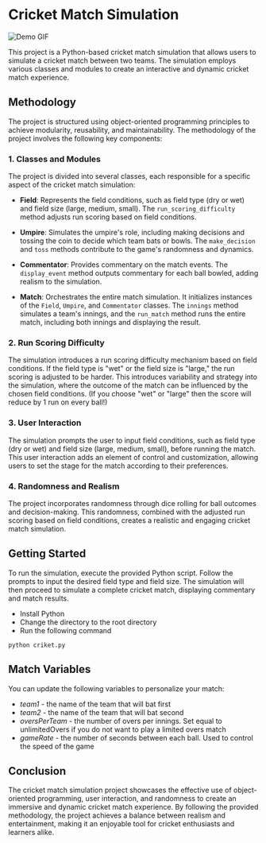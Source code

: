 # Cricket Match Simulation
![Demo GIF](https://drive.google.com/file/d/1O5oAwW87Y8Ir6mQtPqhEra_QsrtZ6Xh3/view?usp=sharing)

This project is a Python-based cricket match simulation that allows users to simulate a cricket match between two teams. The simulation employs various classes and modules to create an interactive and dynamic cricket match experience.

## Methodology

The project is structured using object-oriented programming principles to achieve modularity, reusability, and maintainability. The methodology of the project involves the following key components:

### 1. Classes and Modules

The project is divided into several classes, each responsible for a specific aspect of the cricket match simulation:

- **Field**: Represents the field conditions, such as field type (dry or wet) and field size (large, medium, small). The `run_scoring_difficulty` method adjusts run scoring based on field conditions.

- **Umpire**: Simulates the umpire's role, including making decisions and tossing the coin to decide which team bats or bowls. The `make_decision` and `toss` methods contribute to the game's randomness and dynamics.

- **Commentator**: Provides commentary on the match events. The `display_event` method outputs commentary for each ball bowled, adding realism to the simulation.

- **Match**: Orchestrates the entire match simulation. It initializes instances of the `Field`, `Umpire`, and `Commentator` classes. The `innings` method simulates a team's innings, and the `run_match` method runs the entire match, including both innings and displaying the result.

### 2. Run Scoring Difficulty

The simulation introduces a run scoring difficulty mechanism based on field conditions. If the field type is "wet" or the field size is "large," the run scoring is adjusted to be harder. This introduces variability and strategy into the simulation, where the outcome of the match can be influenced by the chosen field conditions.
(If you choose "wet" or "large" then the score will reduce by 1 run on every ball!)
### 3. User Interaction

The simulation prompts the user to input field conditions, such as field type (dry or wet) and field size (large, medium, small), before running the match. This user interaction adds an element of control and customization, allowing users to set the stage for the match according to their preferences.

### 4. Randomness and Realism

The project incorporates randomness through dice rolling for ball outcomes and decision-making. This randomness, combined with the adjusted run scoring based on field conditions, creates a realistic and engaging cricket match simulation.

## Getting Started

To run the simulation, execute the provided Python script. Follow the prompts to input the desired field type and field size. The simulation will then proceed to simulate a complete cricket match, displaying commentary and match results.

* Install Python
* Change the directory to the root directory
* Run the following command
```
python criket.py
```
## Match Variables

You can update the following variables to personalize your match:

* _team1_ - the name of the team that will bat first
* _team2_ - the name of the team that will bat second
* _oversPerTeam_ - the number of overs per innings. Set equal to unlimitedOvers if you do not want to play a limited overs match
* _gameRate_ - the number of seconds between each ball. Used to control the speed of the game

## Conclusion

The cricket match simulation project showcases the effective use of object-oriented programming, user interaction, and randomness to create an immersive and dynamic cricket match experience. By following the provided methodology, the project achieves a balance between realism and entertainment, making it an enjoyable tool for cricket enthusiasts and learners alike.
